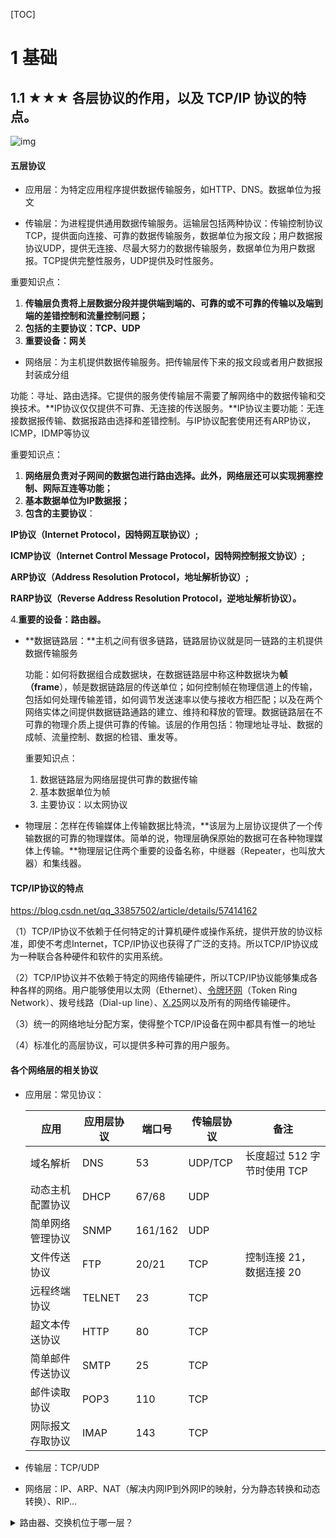 [TOC]



# 1 基础

## 1.1 ★★★ 各层协议的作用，以及 TCP/IP 协议的特点。	

![img](https://cs-notes-1256109796.cos.ap-guangzhou.myqcloud.com/0fa6c237-a909-4e2a-a771-2c5485cd8ce0.png)

####  五层协议

- 应用层：为特定应用程序提供数据传输服务，如HTTP、DNS。数据单位为报文



- 传输层：为进程提供通用数据传输服务。运输层包括两种协议：传输控制协议TCP，提供面向连接、可靠的数据传输服务，数据单位为报文段；用户数据报协议UDP，提供无连接、尽最大努力的数据传输服务，数据单位为用户数据报。TCP提供完整性服务，UDP提供及时性服务。

重要知识点：

1. **传输层负责将上层数据分段并提供端到端的、可靠的或不可靠的传输以及端到端的差错控制和流量控制问题；**
2. **包括的主要协议：TCP、UDP**
3. **重要设备：网关**



- 网络层：为主机提供数据传输服务。把传输层传下来的报文段或者用户数据报封装成分组

功能：寻址、路由选择。它提供的服务使传输层不需要了解网络中的数据传输和交换技术。**IP协议仅仅提供不可靠、无连接的传送服务。**IP协议主要功能：无连接数据报传输、数据报路由选择和差错控制。与IP协议配套使用还有ARP协议，ICMP，IDMP等协议

重要知识点：

1. **网络层负责对子网间的数据包进行路由选择。此外，网络层还可以实现拥塞控制、网际互连等功能；**
2. **基本数据单位为IP数据报；**
3. **包含的主要协议**：

**IP协议（Internet Protocol，因特网互联协议）;**

**ICMP协议（Internet Control Message Protocol，因特网控制报文协议）;**

**ARP协议（Address Resolution Protocol，地址解析协议）;**

**RARP协议（Reverse Address Resolution Protocol，逆地址解析协议）。**

   4.**重要的设备：路由器。**



- **数据链路层：**主机之间有很多链路，链路层协议就是同一链路的主机提供数据传输服务

  功能：如何将数据组合成数据块，在数据链路层中称这种数据块为**帧（frame**），帧是数据链路层的传送单位；如何控制帧在物理信道上的传输，包括如何处理传输差错，如何调节发送速率以使与接收方相匹配；以及在两个网络实体之间提供数据链路通路的建立、维持和释放的管理。数据链路层在不可靠的物理介质上提供可靠的传输。该层的作用包括：物理地址寻址、数据的成帧、流量控制、数据的检错、重发等。

  重要知识点：

  1. 数据链路层为网络层提供可靠的数据传输
  2. 基本数据单位为帧
  3. 主要协议：以太网协议

  

- 物理层：怎样在传输媒体上传输数据比特流，**该层为上层协议提供了一个传输数据的可靠的物理媒体。简单的说，物理层确保原始的数据可在各种物理媒体上传输。**物理层记住两个重要的设备名称，中继器（Repeater，也叫放大器）和集线器。

#### TCP/IP协议的特点

https://blog.csdn.net/qq_33857502/article/details/57414162

（1）TCP/IP协议不依赖于任何特定的计算机硬件或操作系统，提供开放的协议标准，即使不考虑Internet，TCP/IP协议也获得了广泛的支持。所以TCP/IP协议成为一种联合各种硬件和软件的实用系统。

（2）TCP/IP协议并不依赖于特定的网络传输硬件，所以TCP/IP协议能够集成各种各样的网络。用户能够使用以太网（Ethernet）、[令牌环网](http://baike.baidu.com/view/115033.htm)（Token Ring Network）、拨号线路（Dial-up line）、[X.25](http://baike.baidu.com/view/175390.htm)网以及所有的网络传输硬件。

（3）统一的网络地址分配方案，使得整个TCP/IP设备在网中都具有惟一的地址

（4）标准化的高层协议，可以提供多种可靠的用户服务。

#### 各个网络层的相关协议

- 应用层：常见协议：

  | 应用             | 应用层协议 | 端口号  | 传输层协议 | 备注                        |
  | ---------------- | ---------- | ------- | ---------- | --------------------------- |
  | 域名解析         | DNS        | 53      | UDP/TCP    | 长度超过 512 字节时使用 TCP |
  | 动态主机配置协议 | DHCP       | 67/68   | UDP        |                             |
  | 简单网络管理协议 | SNMP       | 161/162 | UDP        |                             |
  | 文件传送协议     | FTP        | 20/21   | TCP        | 控制连接 21，数据连接 20    |
  | 远程终端协议     | TELNET     | 23      | TCP        |                             |
  | 超文本传送协议   | HTTP       | 80      | TCP        |                             |
  | 简单邮件传送协议 | SMTP       | 25      | TCP        |                             |
  | 邮件读取协议     | POP3       | 110     | TCP        |                             |
  | 网际报文存取协议 | IMAP       | 143     | TCP        |                             |

- 传输层：TCP/UDP

- 网络层：IP、ARP、NAT（解决内网IP到外网IP的映射，分为静态转换和动态转换）、RIP...

<details>
<summary>路由器、交换机位于哪一层？</summary>


- 路由器网络层，根据IP地址进行寻址；
- 交换机数据链路层，根据MAC地址进行寻址

## 1.2 ★★☆ 以太网的特点，以及帧结构。	

以太网是一种星型拓扑结构的**局域网**，早期使用集线器进行连接，作用于比特而不是帧，当一个比特到达接口时，集线器生成该比特并将其强度放大，从而扩大网络距离。

 

现在以太网使用交换机替代了集线器，交换机是一种链路层设备，不会发生碰撞，会根据MAC地址进行存储转发

![img](file:////private/var/folders/gw/tm5w3wzx75b28wcz_7klvkxm0000gn/T/com.kingsoft.wpsoffice.mac/wps-zhupeihao/ksohtml/wpsi4HsWs.jpg) 

- 类型：标记上层使用的协议
- 数据：长度在46-1500之间
- FCS：帧检验序列，使用CRC（循环冗余）检验

## 1.3 ★★☆ 集线器、交换机、路由器的作用，以及所属的网络层。	

https://blog.csdn.net/clubsondy/article/details/542615

 

**集线器：**

物理层

没有智能处理能力，数据只是电流而已，当一个端口的电流传到集线器中时，只是简单的将电流传送到其他端口，至于其他端口连接的计算机接不接收就不管了。

共享性模式，就是一个端口在向另一个端口发送数据时，其他端口处于等待状态。

 

**交换器：**

链路层

具有自学习能力，学习得是交换表的内容，交换表中存储着MAC地址到接口的映射。因为是自学习，所以交换机是一种即插即吧设备，不需要管理员手动配置交换表内容。

下图：交换机有4个接口，主机A向主机B发送数据帧时，交换机把主机A的MAC的地址和接口1的映射写入交换表，此时没有主机B的表项，所以主机A发送广播帧，主机C和主机D会丢弃该帧，主机B回应该帧向A发送数据包时，交换机查找交换表得到主机A映射的接口为1，发送数据到接口1，同时在交换表中添加主机B的MAC地址到接口2的映射。

![img](file:////private/var/folders/gw/tm5w3wzx75b28wcz_7klvkxm0000gn/T/com.kingsoft.wpsoffice.mac/wps-zhupeihao/ksohtml/wpsqd1GT5.jpg) 

 

**路由器：**

工作在网络层，能够连接不同类型的网络，能够选择数据传送的路径。能理解数据中的IP地址，如果接收到一个数据包，就检查其中的IP地址，如果目标地址是本地网络，就不理会，如果是其他网络，就会将数据包转发出本地网络。

集线器和交换机一般用于连接以太网，路由器可以连接不同类型的局域网，广域网。不同类型的网络，传送的数据单元-帧的格式大小也不同。

路由器有路径选择能力，从一个节点到另一个节点有不同的路由算法。

## 1.4 ★★☆ IP 数据数据报常见字段的作用。	

![img](https://cs-notes-1256109796.cos.ap-guangzhou.myqcloud.com/85c05fb1-5546-4c50-9221-21f231cdc8c5.jpg)

- 版本：IPv4和IPv6
- 首部长度：占4个位，最大值位15.值为1表示1个32位长度，也就是4字节。因为固定部分长度为20字节，所以该值最小为5
- 区分服务：用来获得更好的服务，一般不用
- 总长度，包括首部长度和数据部分长度
- 生存时间TLL：防止无法交付的数据报在互联网中不断兜圈子。以路由器跳数位单位，当TLL为0就丢弃数据包。
- 协议：携带的数据上交给哪个协议进行处理，如ICMP、TCP、UDP。
- 首部检验和：数据包每经过一个路由器，都要重新计算检验和，检验和不包含数据部分可以减少计算量
- 标识：在数据报过长而发生分片情况下，相同数据报的不同分片具有相同的标识符
- 片偏移：和标识符一起，用于发生分片的情况。单位是8字节。

![img](file:////private/var/folders/gw/tm5w3wzx75b28wcz_7klvkxm0000gn/T/com.kingsoft.wpsoffice.mac/wps-zhupeihao/ksohtml/wpsNcZp1d.jpg) 

## 1.5 ★☆☆ ARP 协议的作用，以及维护 ARP 缓存的过程。

**ARP实现由IP地址得到MAC地址。**

**网络层实现主机间的通信，而链路层实现具体每段链路之间的通信。**在通信过程中，IP数据报的原地址和目的地址不变，而MAC地址会随着链路的改变而改变。

每个主机都有一个ARP高速缓存，里面有局域网上各主机和路由器IP地址到MAC地址的映射表。

如果主机A知道主机B的IP地址，但是ARP高速缓存没有该IP地址到MAC地址的映射，就会通过**广播方式发送ARP请求分组**，这个请求分组中会包括原IP地址到其MAC地址的映射；主机B收到该请求后会首先保存这一对映射，然后发送ARP响应分组给主机A，告知其MAC地址，随后主机A向高速缓存写入主机B的IP地址到MAC地址的映射，要是主机A一直收不到响应，表示ARP查询失败。如果这个主机不再他的局域网内，那么需要通过ARP找到位于本局域网上的某个路由器的硬件地址，然后把分组发送给路由器，让这个路由器分组转发给下一个网络。剩下的工作由下一个网络来做。

ARP缓存是有生存期的，生存期结束后将在重复上面的过程。



**逆地址解析协议，即RARP**

**功能和ARP协议相对，其将局域网中某个主机的物理地址转换为IP地址**，比如局域网中有一台主机只知道物理地址而不知道IP地址，那么可以通过RARP协议发出征求自身IP地址的广播请求，然后由RARP服务器负责回答。

RARP协议工作流程：

（1）给主机发送一个本地的RARP广播，在此广播包中，声明自己的MAC地址并且请求任何收到此请求的RARP服务器分配一个IP地址；

（2）本地网段上的RARP服务器收到此请求后，检查其RARP列表，查找该MAC地址对应的IP地址；

（3）如果存在，RARP服务器就给源主机发送一个响应数据包并将此IP地址提供给对方主机使用；

（4）如果不存在，RARP服务器对此不做任何的响应；

（5）源主机收到从RARP服务器的响应信息，就利用得到的IP地址进行通讯；如果一直没有收到RARP服务器的响应信息，表示初始化失败。

### ARP攻击

https://blog.csdn.net/zhydream77/article/details/85334042

- 诈骗攻击：经过发送伪造的ARP包来诈骗路由和原始主机，让原始主机认为这是一个合法的主机，便完成了诈骗，这种诈骗多发生在同一网段内，因为路由不会把本网段的包向外转发，当然完成不一样网段的攻击也有办法，便要经过ICMP协议来告诉路由器从头挑选路由。
- MAC Flooding：使交换机的ARP表溢出，全网不能正常通讯

## 1.6 ★★☆ ICMP 报文种类以及作用；和 IP 数据报的关系；Ping 和 Traceroute 的具体原理。	

ICMP是为了检测网络通信故障和实现链路追踪，被封装在IP数据报中。最典型的应用是PING和traceroute。

![img](https://cs-notes-1256109796.cos.ap-guangzhou.myqcloud.com/e3124763-f75e-46c3-ba82-341e6c98d862.jpg)

 

ICMP种类：差错报告报文和询问报文

 

![img](https://cs-notes-1256109796.cos.ap-guangzhou.myqcloud.com/aa29cc88-7256-4399-8c7f-3cf4a6489559.png)

 

#### 1.Ping

测试两台主机的联通性，Ping的原理是通过向目的主机发送ICMP echo请求报文，目的主机收到后发送Echo回答报文。Ping会根据时间和成功响应的次数估算出数据报往返时间以及丢包率。

 

#### 2.Traceroute

用来跟踪一个分组从源点到终点的路径。Traceroute发送的IP数据报封装的是无法交付的UDP用户数据报，并由目的主机发送终点不可达差错报告报文。

- 源主机向目的主机发送一连串的IP数据报。第一个数据报P1的生存时间TTL为1，当P1到达路径上第一个路由器R1是，就把他丢弃，并向源主机发送一个ICMP时间超过差错报告报文。
- 源主机接着发送第二个数据报P2，并把TTL设置为2，P2先到达R1，R1收下后把TLL减1在转发给R2，R2收下后TTL为0，把它丢弃，并向源主机发送一个ICMP时间超过差错报文。
- 不断执行这个步骤，直到数据报刚刚到达目的主机（目的主机不会转发数据报，不会吧TTL值减1，但是数据报封装的是无法交付的UDP，所以目的主机向源主机发送ICMP终点不可达差错报告报文），之后源主机就知道了目的主机所经过的路由器IP地址以及到达每个路由器的往返时间

## 1.7 ★★★ UDP 与 TCP 比较，分析上层协议应该使用 UDP 还是 TCP。	

#### TCP的UDP的区别

1. TCP是面向连接的，UDP是无连接的

2. TCP是可靠的，UDP是不可靠的

3. TCP只支持点对点通信，UDP支持一对一、一对多、多对一、多对多；

4. **TCP是面向字节流的，UDP是面向报文的**

（面向字节流指发送数据时以字节为单位，一个数据包可以拆分成若干组进行发送；UDP只能一个报文一次发完）

5. TCP有拥塞控制机制，UDP没有。

6. TCP首部开销（20字节）比UDP（8字节）大

7. UDP的主机不需要维持复杂的连接状态

  

 

**UDP（用户数据报协议）**：无连接的，尽最大可能交付，没有拥塞控制（对实施性应用很重要），面向报文（对应用程序传下来的报文不合并也不拆分，只是添加UDP首部），支持一对一、一对多、多对一和多对多通信。首部8个字节

![img](https://cs-notes-1256109796.cos.ap-guangzhou.myqcloud.com/d4c3a4a1-0846-46ec-9cc3-eaddfca71254.jpg)

 

 

**TCP（传输控制协议）**：面向连接，提供可靠交付，有流量控制，拥塞控制，提供全双工通信，面向字节流（把应用层传下来的报文看出字节流），TCP只能是点对点的通信。首部20个字节

![img](https://cs-notes-1256109796.cos.ap-guangzhou.myqcloud.com/55dc4e84-573d-4c13-a765-52ed1dd251f9.png)

 

- **序号** ：用于对字节流进行编号，例如序号为 301，表示第一个字节的编号为 301，如果携带的数据长度为 100 字节，那么下一个报文段的序号应为 401。

- **确认号** ：期望收到的下一个报文段的序号。例如 B 正确收到 A 发送来的一个报文段，序号为 501，携带的数据长度为 200 字节，因此 B 期望下一个报文段的序号为 701，B 发送给 A 的确认报文段中确认号就为 701。

- **数据偏移** ：指的是数据部分距离报文段起始处的偏移量，实际上指的是首部的长度。

- **确认 ACK** ：当 ACK=1 时确认号字段有效，否则无效。TCP 规定，在连接建立后所有传送的报文段都必须把 ACK 置 1。

- **同步 SYN** ：在连接建立时用来同步序号。当 SYN=1，ACK=0 时表示这是一个连接请求报文段。若对方同意建立连接，则响应报文中 SYN=1，ACK=1。

- **终止 FIN** ：用来释放一个连接，当 FIN=1 时，表示此报文段的发送方的数据已发送完毕，并要求释放连接。

- **窗口** ：窗口值作为接收方让发送方设置其发送窗口的依据。之所以要有这个限制，是因为接收方的数据缓存空间是有限的。

  

#### TCP和UDP应用场景：

对实时性要求比较高的情况，选择UDP，如游戏，通信，实时视频流，即使出现传输错误也是可以容忍的；其他大部分情况，HTTP都是使用TCP

 

HTTP不能使用UDP，因为UDP是不可靠的，而HTTP是基于可靠的传输协议

 

使用UDP的应用层协议有：DNS（域名系统）、TFTP（简单文件传送协议）、RIP（路由信息协议）、DHCP（动态主机配置协议）、SNMP（简单网络管理协议）、NFS(网络文件系统)、IGMP（忘记组管理协议），此外在网络语音或视频通信中也使用UDP通信.

 

使用TCP的应用层协议有：HTTP（超文本传输协议）、FTP（文件传输协议）、SMTP（简单邮件传输协议）、TELNET（远程终端协议）.

 

**面向连接和无连接的区别。**

- 无连接的网络服务（数据报服务）：

每个数据包含目的地址，数据路由相互独立；网络经最大努力交付数据，但不保证送达、不保证先后顺序、不保证在时限内交付；网络发生拥塞时，可能将一些分组丢弃。

- 面向连接的网络服务（虚电路服务）

首先建立连接，所有的数据包经过相同的路径服务质量有较好的保证

## 1.8 ★★★ 理解三次握手以及四次挥手具体过程，三次握手的原因、四次挥手原因、TIME_WAIT 的作用。

### 三次握手

![img](https://cs-notes-1256109796.cos.ap-guangzhou.myqcloud.com/e92d0ebc-7d46-413b-aec1-34a39602f787.png)

1. 第一次握手：Client将SYN=1 ACK=0，随机产生一个初始序列号x发送给Server，进入SYN_SENT
2. 第二次握手：Server收到Client的SYN=1以后，知道客户端请求建立连接，将自己的SYN置1，ACK置1，产生一个acknowledge number=x+1，并随机产生一个初始序列号y，发送给客户端，进入SYN_RCVD状态
3. 第三次握手：Client检查acknowledge number是否为序列号+1，ACK是否为1，检查正确后将ACK置1，产生一个acknowledge number=y+1,序列号为x+1，发送给服务器；进入Established状态；服务器检查ACK为1和acknowledge number=y+1，也进入Established状态,连接建立

 

#### 问TCP建立连接可以两次握手吗

 

不可以 有两个原因：

1.可能出现已失效的连接请求又传到了服务器端

client发出的第一个连接请求报文段并没有丢失，而是在某个网络节点长时间滞留了，以至到连接释放以后的某个时间才到达server。本身这已经是一个失效的报文段。但是server接受到此请求以后还以为是新的连接请求，于是向client发出确认报文，同意建立连接。如果采用两次握手，那么只要server确认，新的连接就建立了。由于client并没有发出建立连接的请求，所以不会理睬server，也不会向server发送数据，但是server却发出了建立连接的请求，并一直等待client的回复。这样server的很多资源就浪费了。

2.两次握手无法保证client正确收到第二次握手的报文（server端不知道），也无法保证client和server之间成功互换初始序列号

 

#### 可以采用四次握手吗

 

可以。但是会降低传输效率

四次握手是指在第二次握手时server只发送ACK和acknowledge number；而Server的SYN和初始序列好在第三次握手中发送。处于优化的目的，四次握手的二、三可以合并。

 

#### 第三次握手中，如果客户端的ACK未送达服务器，会怎样？

Server端；

由于Server没有收到ACK确认，因此会重发之前的SYN+ACK（默认重发五次，之后自动关闭连接进入CLOSED状态），client收到后会重新传ACK给server。

Client端，有两种情况：

1.在Server超时重发的过程中，如果CLient发送的数据，ACK为1，所以服务器收到数据后就进入extablished状态

2.在Server已经进入closed状态后，Client在向服务器发送数据，服务器会以RST包应答。

 

#### 如果已经建立了连接，但客户端出现了故障怎么办？

服务器每收到一次客户端的请求后都会复位一个计数器，时间通常设置2小时，若2小时还没有收到客户端数据，服务器会发送一个探测报文段，以后每隔75s发送一次。若一连发送10个探测报文段都没有反应，服务器就会关闭连接。

 

#### 初始序列号是什么？

TCP的连接一方A，随机选择一个32位序列号作为发送数据的初始序列号（Initial Sequence Number，ISN），比如100，以该序列号为原点，对要传送的数据进行编号：1001、1002...三次握手时，把这个初始序列号传送给另一方B，以便在传输数据时，B可以确认什么样的数据编号是合法的；同时在进行数据传输时，A还可以确认B收到的每一个字节，如果A收到了B的确认编号（acknowledge number）是2001，就说明编号为1001-2000的数据已经被B成功接受。

 

### 四次挥手

![img](https://cs-notes-1256109796.cos.ap-guangzhou.myqcloud.com/f87afe72-c2df-4c12-ac03-9b8d581a8af8.jpg) 

1. 第一次挥手：Client将FIN置1，发送一个seq给Server；进入FIN——WAIT——1状态
2. 第二次挥手：Server收到FIN，发送一个ACK；进入CLOSE_WAIT状态。此时客户端没有要发送的数据，但仍可以接受服务器发送的数据
3. 第三次挥手：Server将FIN置1，发送一个seq给Client；进入LAST_ACK状态
4. 第四次挥手：Client收到FIN后，进入TIME_WAIT状态；接着将ACK置1，发送一个acknowledge number=序列号+1；服务器收到后确认acknowledge number，变为CLOSED状态，不再向客户端发送数据。客户端等待2*MSL(报文段最长寿命)，也进入CLOSED状态，完成四次挥手。

 

#### 为什么不能把服务器发送的ACK和FIN合并起来，变成三次挥手（CLOSED_WAIT状态的意义）

当服务器收到客户端断开连接的请求时，可能数据还没发送完，所以回复ACK，表示接收到断开连接的请求。等到数据发完后在发FIN，断开和服务器的数据传输。

 

#### 如果第二次挥手时服务器的ACK没有送达客户端会怎样

客户端没有收到ACK，会重新发送FIN请求

 

#### 客户端的TIME_WAIT状态意义是什么

客户端接收到服务器端的 FIN 报文后进入此状态，此时并不是直接进入 CLOSED 状态，还需要等待一个时间计时器设置的时间 2MSL。这么做有两个理由.

1.确保最后一个确认报文能够到达。如果 B 没收到 A 发送来的确认报文，那么就会重新发送连接释放请求报文，A 等待一段时间就是为了处理这种情况的发生.

2.等待一段时间是为了让本连接持续时间内所产生的所有报文都从网络中消失，使得下一个新的连接不会出现旧的连接请求报文(防止客户端提前结束的话，服务器端会重复发送FIN报文)。

**MSL(Maximum Segment Lifetime)**，指一个片段在网络中最大的存活时间，2MSL就是一个发送和一个回复所需的最大时间。如果直到2MSL，Client都没有再次收到FIN，那么Client推断ACK已经被成功接收，则结束TCP连接。

## 1.9 ★★★ 可靠传输原理，并设计可靠 UDP 协议	

https://blog.csdn.net/pangyemeng/article/details/50387078

 

### TCP实现可靠传输的原理

数据包检验、确认机制（对失序数据包重排序，接收到数据后，会发送一个确认）、超时重传机制、滑动窗口，流量控制

**1.数据包校验**

发送方将伪首部、TCP首部、TCP数据 使用累加和检验的方式计算出一个数字，存放在TCP首部的校验和字段中。接受方使用经过同样的过程计算校验和与首部该字段的值进行比较，如果不一致就说明数据传输错误。

但是即使校验和相同，也不能保证数据是准确的，因为累加和校验本身就存在缺陷，很可能两个位置的数据交换以下，校验结果还是正确的。所以为了安全可以在应用层增加额外的数据校验方式（使用MD5摘要）。

**2.超时重传**

如果一个已经发送报文段在一段时间内没有收到确认，就会重传这个报文段。

详细机制：

TCP协议会设立重传定时器，在发送一个报文段的同时启动重传定时器，如果在重传定时器超时前收到了确认报文就关闭该定时器；反之就会重传该报文段。在重传时间的设定上，TCP具有自适应性，会根据当前互联网的通信情况，给出合适的重发时间。对于重传定时器的初值设定较多采用Jacobson的算法。。。。

 

**3.确认机制**

TCP能确保每个数据段都到达目的地，实现方式是目的主机在接收到数据后会发送确认消息。

举例：

如果发送报文段时序列号是1000，传输的连续数据段有100个，当目的主机接受了这100个数据以后会发送确认消息，此时的acknoeledge number=1000+100+1=1101，表示期待接受的下一个字节（期待确认）

**4.滑动窗口**

窗口是缓存的一部分，发送方和接收方都有，用来暂时存放字节流。接收方会通过TCP报文段中的窗口字段告诉发送方自己的窗口大小。

 

**发送窗口**包括已发送但尚未收到确认的数据和允许发送但尚未发送的数据，如果有数据收到了确认，窗口就会右移。

**接受窗口**只会对<u>最后一个按序到达的字节进行确认</u>，例如接受窗口收到字节{31,34,35},只会接受{31},只对31进行确认。

![img](https://cs-notes-1256109796.cos.ap-guangzhou.myqcloud.com/a3253deb-8d21-40a1-aae4-7d178e4aa319.jpg)

 

 

### 设计可靠的UDP协议

传输层无法保证数据的可靠传输，通过应用层来实现，实现的方式就按照上面讲的三个实现可靠传输的机制：确认机制、超时重传机制、滑动窗口；

1.添加seq/ack机制，确保数据发送到目的端

2.添加发送和接受缓冲区，

3.添加超时重传机制

## 1.10 ★★☆ TCP 拥塞控制的作用，理解具体原理。

https://blog.csdn.net/m0_37962600/article/details/79993310?utm_medium=distribute.pc_relevant_t0.none-task-blog-BlogCommendFromMachineLearnPai2-1.nonecase&depth_1-utm_source=distribute.pc_relevant_t0.none-task-blog-BlogCommendFromMachineLearnPai2-1.nonecase

#### 作用： 

防止过多的数据注入到网络中，使路由器或链路过载。

 

#### 拥塞控制原理：

通过四个算法来实现TCP拥塞控制：慢开始、拥塞避免、快重传、快恢复。

发送方维护一个拥塞窗口(cwnd)状态变量，发送方窗口决定了实际发送方能发送多少数据。

![img](https://cs-notes-1256109796.cos.ap-guangzhou.myqcloud.com/910f613f-514f-4534-87dd-9b4699d59d31.png)

**1.慢开始**

最初令cwnd=1，发送方开始只能发送一个报文段；当收到确认后，将cwnd加倍。因此之后发送方能发送的报文使2、4、8...

 

当rwnd足够大的时,即接收方有足够大的接受缓存，不会发生流量控制，为了防止cwnd的增长引起网络阻塞，需要设置一个慢开始阈值(ssthresh)

- 当cwnd<ssthresh 使用慢开始算法
- 当cwnd>ssthresh 停止使用慢开始，使用拥塞避免算法

 

**局限性：**

需要获得网络内部流量分布信息，浪费可用的网络容量，额外开销；估算合理的ssthresh不容易

注意：

1）接收端窗口rwnd，又称通知窗口awnd，使接收端根据目前的接受缓存大小允许的最新窗口值，是来自接收端的流量控制

2）拥塞窗口cwnd使发送端根据其估计的网络阻塞程度而设置的窗口值，来自发送端的流量控制

3）cwnd初始可以设置为一个报文段(实质是TCP数据包每次能够传输的最大数据分段，不包括TCP首部，只出现在SYN报文段中)

 

**2.拥塞避免**

每经过一个往返时间RTT，让cwnd+1

无论是慢启动还是拥塞避免，一旦出现拥塞(发送超时),就把ssthresh设置为cwnd的一半，然后cwnd重新设为1，进行慢开始，这样能迅速减少网络中的数据传输。拥塞窗口是按照线性规律增长。

 

AIMD（加法增大乘法减小）：乘法减小：网络发现超时，就将ssthresh减少一半，cwnd为1；加法增大：cwnd缓慢增大，以防网络过早拥塞

 

拥塞避免算法不能完全避免拥塞，只能使网络不容易产生拥塞。

 

**3.快重传（重传失序报文）**

在接收方，要求每次接收到的报文段都对最后一个已收到的有序报文段进行确认。

在发送方如果收到三个重复确认（不用等到重传计时器到期），就知道下一个报文段丢失，此时执行快重传。

如下图M3发生丢失，所以连续收到3个M2，立即重传M3

![img](https://cs-notes-1256109796.cos.ap-guangzhou.myqcloud.com/f61b5419-c94a-4df1-8d4d-aed9ae8cc6d5.png)

 

**4.快恢复**

当收到三个重复确认后，ssthresh=cwnd/2，cwnd=ssthresh,直接进入拥塞避免。

#### 为什么收到三个重复确认后，是直接进入拥塞避免而不是慢开始？

因为这种情况下有三个重复确认，表示当前网络环境是好的，不断有数据报送达，所以网络没有拥塞，没必要慢开始，可以直接执行拥塞避免。也有些把cwnd设置为ssthresh+3*MSS,因为既然已经收到了3个重复确认，表示这三个分组不再消耗网络资源，而是停留在接收方的缓存中，可以把拥塞窗口扩大些。

 

**注意：**

慢开始和快恢复指的是cwnd的值，并不是cwnd的增长率，慢开始设为1，而快恢复设为ssthresh

## 1.11 ★★☆ DNS 的端口号；TCP 还是 UDP；作为缓存、负载均衡。	

DNS端口号53 当长度超过512字节使用TCP。

- DNS区域传输使用TCP协议：

次域名服务器会定时向主域名服务器进行查询以了解数据是否变动。如有变动，会执行一次区域传送，进行数据同步，使用TCP，因为数据同步传送的数据量比一个请求应答的数据量要多的多。并且TCP是可靠传输，保证数据的准确性。

- 域名解析使用UDP协议：

客户端向DNS服务器查询域名，一般返回的内容不超过512字节（如果超过了，会截断，那么用户得到的DNS应答是不完整的），用UDP传输，不用三次握手，这样DNS服务器负载更低，响应更快。理论上说客户端也可以指定向DNS服务器查询时用TCP，但事实上很多DNS服务器配置时，仅可以UDP查询。

 

**如果想要UDP传送超过512字节的数据，可以在DNS字段中增加报文ID，用于分片**

 

## 1.12 ★★☆ TCP如何实现流量控制	

![img](file:////private/var/folders/gw/tm5w3wzx75b28wcz_7klvkxm0000gn/T/com.kingsoft.wpsoffice.mac/wps-zhupeihao/ksohtml/wpsl1XCDr.jpg) 

TCP首部中有一个窗口字段--占2个字节。用来控制发送方发送的数据量。接受方根据自己的缓存空间大小确定接受窗口的大小。

使用**滑动窗口协议**实现流量控制。防止发送方发送速率太快，接收方缓存区不够导致溢出。接收方会维护一个接受窗口，在返回ACK时，会将接受窗口的大小放在TCP报文的窗口字段中。

发送窗口的上限为接收窗口和拥塞窗口中的较小值。

 

#### 什么是零窗口（接收窗口为0会怎么样）？

如果接受方没有能力接受数据，就会将接收窗口设置为0，这时发送方必须暂停发送数据，但是会启动一个持续计数器，到期后发送一个大小为1字节的探测数据报，以查看接受窗口的状态。如果接收方能接受数据买就会在返回报文中更新接受窗口大小，恢复数据传送。

## 1.13 ★★★ IP地址、子网掩码以及子网划分

#### IP地址

首先了解一下IP地址的分类：A,B,C,D类地址

A类地址以0开头，第一个字节作为网络号，地址范围为：0.0.0.0~127.255.255.255；

B类地址以10开头，前两个字节作为网络号，地址范围是：128.0.0.0~191.255.255.255;

C类地址以110开头，前三个字节作为网络号，地址范围是：192.0.0.0~223.255.255.255。

D类地址以1110开头，地址范围是224.0.0.0~239.255.255.255，D类地址作为组播地址（一对多的通信）；

E类地址以11110开头，地址范围是240.0.0.0~255.255.255.255，E类地址为保留地址，供以后使用。

**注意：只有A、B、C有网络号和主机号之分，D和E类地址没有划分网络号和主机号。**



**1）广播地址**

广播地址通常成为直接广播地址，是为了区分受限广播地址。

广播地址的主机号全为1，当向某个网络的广播地址发送消息时，该网络内的所有主机都能收到该广播信息

**2）255.255.255.255**

这是受限广播地址。与一般广播地址的区别在于，受限广播地址只能用于本地网络，路由器不会转发以受限广播地址为目的地址的分组；一般广播地址既可在本地广播，也可跨网段广播。例如：主机192.168.1.1/30上直接广播数据包后，另外一个网段192.168.1.5/30也能收到该数据报；若发送受限广播数据报，则不能收到。

注：一般的广播地址（直接广播地址）能够通过某些路由器（当然不是所有的路由器），而受限的广播地址不能通过路由器。

**3）0.0.0.0**

常用于表示 **无效的，未知的或是没有指定目标IP地址**。用处主要有：

- 本机所有IP

  0.0.0.0在一台服务器中的左右，就是指代这台服务器所有的IP。

- 默认路由

  路由表记录了数据报下一跳应该去哪，包含目标地址的网络ID，子网掩码和下一跳地址的接口。

  假设一个IP匹配了多条路由规则，那么子网越小的越优先。而如果配置了0.0.0.0->111.222.1.254这样的路由规则，表示当解析不到任何精确路由规则时，下一跳都到111.222.1.254

- DHCP

  https://www.cnblogs.com/wajika/p/6537085.html

  当一个网络设备第一次启动的时候，没有配置IP，需要通过DHCP协议向同一局域网内的DHCP服务器索要IP地址。但DHCP是建立在UDP上的，需要有IP才能发送这个包，这时这个网络设备和DHCP会按照下图的顺序进行包的发送。

![DD451E5B385F93C34901CE1425D6E0C1](/Users/zhupeihao/Library/Containers/com.tencent.qq/Data/Library/Caches/Images/DD451E5B385F93C34901CE1425D6E0C1.jpg)

**4）回环地址**

127.0.0.0/8被用作回环地址，回环地址表示本机的地址，常用于对本机的测试，用的最多的是127.0.0.1（localhost）。

什么意思呢？形象地说就是发送数据包是从应用层->数据链路层自上而下一层层按照程序封装的,当到了网络层，发现目标IP地址是127.0.0.1,就不再继续向下封装了，而是把包丢给需要像上层解析的队列中。

**5）A、B、C类私有地址**

私有地址(private address)也叫专用地址，它们不会在全球使用，只具有本地意义。

A类私有地址：10.0.0.0/8，范围是：10.0.0.0~10.255.255.255

B类私有地址：172.16.0.0/12，范围是：172.16.0.0~172.31.255.255

C类私有地址：192.168.0.0/16，范围是：192.168.0.0~192.168.255.255

### 子网掩码及网络划分

**什么是子网掩码？**

子网掩码是标志两个IP地址是否同属于一个子网的，也是32位二进制地址，其每一个为1代表该位是网络位，为0代表主机位。它和IP地址一样也是使用点式十进制来表示的。如果两个IP地址在子网掩码的按位与的计算下所得结果相同，即表明它们共属于同一子网中。

**子网掩码的计算：**

对于无须再划分成子网的IP地址来说，其子网掩码非常简单，即按照其定义即可写出：如某B类IP地址为 10.12.3.0，无须再分割子网，则该IP地址的子网掩码255.255.0.0。如果它是一个C类地址，则其子网掩码为 255.255.255.0。其它类推，不再详述。下面我们关键要介绍的是一个IP地址，还需要将其高位主机位再作为划分出的子网网络号，剩下的是每个子网的主机号，这时该如何进行每个子网的掩码计算。

下面总结一下有关子网掩码和网络划分常见的面试考题：

**1）利用子网数来计算**

在求子网掩码之前必须先搞清楚要划分的子网数目，以及每个子网内的所需主机数目。

(1) 将子网数目转化为二进制来表示;

如欲将B类IP地址168.195.0.0划分成27个子网：27=11011；

(2) 取得该二进制的位数，为N；

该二进制为五位数，N = 5

(3) 取得该IP地址的类子网掩码，将其主机地址部分的的前N位置1即得出该IP地址划分子网的子网掩码。

将B类地址的子网掩码255.255.0.0的主机地址前5位置 1，得到 255.255.248.0

**2）利用主机数来计算**

如欲将B类IP地址168.195.0.0划分成若干子网，每个子网内有主机700台：

(1) 将主机数目转化为二进制来表示；

700=1010111100；

(2) 如果主机数小于或等于254（注意去掉保留的两个IP地址），则取得该主机的二进制位数，为N，这里肯定 N<8。如果大于254，则 N>8，这就是说主机地址将占据不止8位；

该二进制为十位数，N=10；

(3) 使用255.255.255.255来将该类IP地址的主机地址位数全部置1，然后从后向前的将N位全部置为 0，即为子网掩码值。

将该B类地址的子网掩码255.255.0.0的主机地址全部置1，得到255.255.255.255，然后再从后向前将后 10位置0,即为：11111111.11111111.11111100.00000000，即255.255.252.0。这就是该欲划分成主机为700台的B类IP地址 168.195.0.0的子网掩码。

**3）还有一种题型，要你根据每个网络的主机数量进行子网地址的规划和计算子网掩码。这也可按上述原则进行计算。**

比如一个子网有10台主机，那么对于这个子网需要的IP地址是：

10＋1＋1＋1＝13

**注意：加的第一个1是指这个网络连接时所需的网关地址，接着的两个1分别是指网络地址和广播地址。**

因为13小于16（16等于2的4次方），所以主机位为4位。而256－16＝240，所以该子网掩码为255.255.255.240。

如果一个子网有14台主机，不少人常犯的错误是：依然分配具有16个地址空间的子网，而忘记了给网关分配地址。这样就错误了，因为14＋1＋1＋1＝17，17大于16，所以我们只能分配具有32个地址（32等于2的5次方）空间的子网。这时子网掩码为：255.255.255.224。

## 1.14 ★★☆  DHCP/远程登录协议/电子邮件协议

#### DHCP

DHCP 配置的内容不仅是 IP 地址，还包括子网掩码、网关 IP 地址。

DHCP 工作过程如下：

1. 客户端发送 Discover 报文，该报文的目的地址为 255.255.255.255:67，源地址为 0.0.0.0:68，被放入 UDP 中，该报文被广播到同一个子网的所有主机上。如果客户端和 DHCP 服务器不在同一个子网，就需要使用中继代理。
2. DHCP 服务器收到 Discover 报文之后，发送 Offer 报文给客户端，该报文包含了客户端所需要的信息。因为客户端可能收到多个 DHCP 服务器提供的信息，因此客户端需要进行选择。
3. 如果客户端选择了某个 DHCP 服务器提供的信息，那么就发送 Request 报文给该 DHCP 服务器。
4. DHCP 服务器发送 Ack 报文，表示客户端此时可以使用提供给它的信息。

![img](https://cs-notes-1256109796.cos.ap-guangzhou.myqcloud.com/23219e4c-9fc0-4051-b33a-2bd95bf054ab.jpg)

![DD451E5B385F93C34901CE1425D6E0C1](/Users/zhupeihao/Library/Containers/com.tencent.qq/Data/Library/Caches/Images/DD451E5B385F93C34901CE1425D6E0C1.jpg)

#### 远程登录协议

TELNET 用于登录到远程主机上，并且远程主机上的输出也会返回。

TELNET 可以适应许多计算机和操作系统的差异，例如不同操作系统系统的换行符定义。

#### 电子邮件协议

一个电子邮件系统由三部分组成：用户代理、邮件服务器以及邮件协议。

邮件协议包含发送协议和读取协议，发送协议常用 SMTP，读取协议常用 POP3 和 IMAP。

![img](https://cs-notes-1256109796.cos.ap-guangzhou.myqcloud.com/7b3efa99-d306-4982-8cfb-e7153c33aab4.png)

##### 1)SMTP

SMTP 只能发送 ASCII 码，而互联网邮件扩充 MIME 可以发送二进制文件。MIME 并没有改动或者取代 SMTP，而是增加邮件主体的结构，定义了非 ASCII 码的编码规则。

![img](https://cs-notes-1256109796.cos.ap-guangzhou.myqcloud.com/ed5522bb-3a60-481c-8654-43e7195a48fe.png)

##### 2)POP3

POP3 的特点是只要用户从服务器上读取了邮件，就把该邮件删除。但最新版本的 POP3 可以不删除邮件。

##### 3)IMAP

IMAP 协议中客户端和服务器上的邮件保持同步，如果不手动删除邮件，那么服务器上的邮件也不会被删除。IMAP 这种做法可以让用户随时随地去访问服务器上的邮件。

## 1.15 ★★☆ CRC计算

**CRC校验原理**

先在要发送的帧后面附加一个数，生成一个新帧发送给接收端。当然，这个附加的数不是随意的，它要使所生成的新帧能与发送端和接收端共同选定的某个特定数相除（模2除法）得到的余数。到达接收端后，再把接收到的新帧除以（同样采用“**模2除法**”）这个选定的除数。此时如果没有余数，表示数据传输正确；反之表示数据传输失败。

**模2除法**

https://blog.csdn.net/qq_33411687/article/details/82593466

其实简单的说就是被除数如果第一位是1，则商为1；反之商为0. 中间进行的运算时模2加减运算（其实就是异或匀速哪），每次被除数都要右移一位，最后如果位数小于除数了，就停止运算，结果就是余数。举例：111位余数，1011位商。

![img](https://img-blog.csdn.net/20170622115733149?watermark/2/text/aHR0cDovL2Jsb2cuY3Nkbi5uZXQvRF9sZW8=/font/5a6L5L2T/fontsize/400/fill/I0JBQkFCMA==/dissolve/70/gravity/SouthEast)

**注意：除数如果是4位，那么余数要凑够3位**

### CRC8计算

1. 先生成一个除数（多项式），最高位和最低位必须是1。假设11001
2. 要传送的数据后面加上多项式的位数-1，即加4位0得到新生成的帧
3. 新生成的帧对除数进行模2除法，得到最后的余数（作为校验码），填补在最后4位。发送到接收端
4. 接收端将这个帧与除数进行模2除法，得到的余数为0表示传输正确，否则表示数据在传输过程中出错

### CRC16计算

（1）预置1个16位的寄存器为十六进制FFFF（即全为1），称此寄存器为CRC寄存器；
（2）把第一个8位二进制数据（既通讯信息帧的第一个字节）与16位的CRC寄存器的低
       8位相异或，把结果放于CRC寄存器，高八位数据不变；
（3）把CRC寄存器的内容右移一位（朝低位）用0填补最高位，并检查右移后的移出位；
（4）如果移出位为0：重复第3步（再次右移一位）；如果移出位为1，CRC寄存器与多

    项式（例如：1010 0000 0000 0001）进行异或；
（5）重复步骤3和4，直到右移8次，这样整个8位数据全部进行了处理；
（6）重复步骤2到步骤5，进行通讯信息帧下一个字节的处理；
（7）将该通讯信息帧所有字节按上述步骤计算完成后，得到的16位CRC寄存器的高、低
       字节进行交换；
（8）最后得到的CRC寄存器内容即为：CRC码。

```
如果发送的数据为7E 00 05 60 31 32 33 计算CRC16结果应该是：5B3E
```

# 2 HTTP

## 2.1 ★★★ GET 与 POST 比较：作用、参数、安全性、幂等性、可缓存。

1. 幂等性：GET是 幂等的，即读取同一个资源，总是得到相同的数据，POST不是幂等的

2. 作用：GET一般从服务器获取资源，而POST有可能改变服务器上的资源

3. 参数：GET请求的数据附在URL之后，HTTP请求头中；POST请求的数据在请求体中

4. 安全性：GET请求可被缓存、收藏、保留到历史记录，且其请求数据明文出现在URL中。POST的参数不会保存，安全性相对较高

5. GET只允许ASCII字符，而POST对数据类型没有要求，也允许二进制数据

6. GET的长度有限制（操作系统或浏览器），POST没有限制

 

注意：幂等意味着对同一URL的多个请求应该返回同样的结果。

## 2.2 ★★☆ HTTP 状态码。

- 2xx状态码：操作成功。

200 OK ；

204 No Content 请求处理成功，但返回的响应报文不包含实体的主题内容。一般只需要从客户端往服务器发送消息，不需要服务器返回信息。

- 3xx状态码：重定向。

301 永久重定向；

302暂时重定向

- 4xx状态码：客户端错误。

400 Bad Request（请求报文中存在语法错误）；

401 Unauthorized（发送的请求需要有认证信息）；

403 Forbidden；

404 Not Found；

- 5xx状态码：服务端错误。

500服务器内部错误；

503服务不可用（服务器暂时处于超负荷正在停机维护）

 

## 2.3 ★★★ Cookie 作用、安全性问题、和 Session 的比较。

https://blog.csdn.net/resilient/article/details/85249842

 **什么是无状态协议**？

**无状态协议是指协议对事务处理没有记忆能力**。缺少状态意味着如果后续处理需要前面的信息，则它必须重传，这样可能导致每次连接传送的数据量增大。另一方面，在服务器不需要先前信息时它的应答就较快。 Http协议不像建立了socket连接的两个终端，双方是可以互相通信的，http的客户端只能通过请求服务器来获取相关内容或文件信息。

http协议这种特性有优点也有缺点，优点在于**解放了服务器，每一次请求“点到为止”不会造成不必要连接占用**，缺点在于**每次请求会传输大量重复的内容信息**。



**正文**

HTTP协议是无状态的，HTTP/1.1引入Cookie保存状态信息。Cookie是服务器发送到用户浏览器并保存到本地的一小块数据，他会在浏览器向同一服务器再次发送请求时被携带上。由于每次请求都会携带Cookie数据，因此会带来额外的开销。

**作用：**

- 会话状态管理（用户登陆状态、购物车、游戏分数或其他需要记录的信息）
- 个性化设置
- 浏览器行为跟踪

**安全性问题：**

cookie存储在浏览器端，可以通过脚本或者工具抓去获取该值。

可以通过javascript的 document.cookie来获取Cookie。可以将Cookie标记为HttpOnly，就不能被JavaScript脚本调用。一定程度上避免跨站脚本攻击XSS。标记Secure的Cookie只能通过被HTTPS协议加密过的请求发送给服务端。但即便设置了Secure标记，敏感信息也不应该通过Cookie传输，因为有其固有的不安全性

1.Cookie欺骗：获取cookie以后虽然不知道其含义，但是可以将这个cookie向服务器提交，冒充用户来访问进而获取隐私信息。

2.Cookie截获：cookie以纯文本的形式在浏览器和服务器之间传递，在web通信时很容易被非法用户截获。

3.Flash的内部代码隐患：在观看Flash动画是，其内部可能悄无声息的打开了极小的不易发现的页面，可以向远程服务器输入当前cookie用户信息。

**解决办法：**

1.cookie有效期不要设置过长

2.设置HttpOnly属性为true

3.设置复杂的cookie，加密cookie（key用uuid随机生成，value使用复杂组合如用户名+当前时间+cookie有效时间+随机数）

4.用户第一次登录时，保存ip+cookie加密后的token

5.seesion和cookie同时使用

6.如果网站支持https，尽可能使用https（设置cookie的Secure属性为true）

 

**Session**

存储在服务器，存储在服务器端更安全。可以存放在数据库或内存或者Redis中。

使用session维护用户登陆状态的过程如下

1. 用户进行登陆时，用户提交包含用户名和密码的表单，放入HTTP请求报文中
2. 服务器验证该用户名和密码，如果正确就把用户信息存储到Redis中，Key就是SessionID；
3. 服务器返回的响应报文的Set-Cookie首部字段包含了这个Session ID，客户端收到响应报文后将该Cookie值放入浏览器
4. 客户端之后对同一个服务器进行请求时都包含该cookie值，服务器收到后提取SessionID，从Redis中提取用户信息，继续之前的业务操作。

 

**Cookie和Session比较**

Session是服务器端保持状态的方案，Cookie是客户端保持状态的方案

Cookie保存在客户端本地，客户端请求服务器时会将Cookie一起提交；Session保存在服务端，通过检索Sessionid查看状态。保存Sessionid的方式可以采用Cookie，如果禁用了Cookie，可以使用URL重写机制（把会话ID保存在URL中）。

Cookie只能存储ASCII，Session可以存储任何类型数据

Cookie不要存储隐私数据

大型网站，用户所有的信息都存储在Session中，开销是非常大的，不建议将所有用户信息存储到Session中。

## 2.4 ★★☆ 缓存 的 Cache-Control 字段，特别是 Expires 和 max-age 的区别。ETag 验证原理。

**优点：**

- 缓解服务器的压力
- 降低客户端获取资源的延迟：缓存通常位于内存中，读取缓存的速度更快；并且缓存服务器的位置通常比源服务器更新，比如浏览器缓存。

### Cache-Control 

HTTP/1.1 通过Cache-Control首部字段控制缓存。

1. 禁止进行缓存 no-store 规定不能对请求或响应的任何一部分进行缓存

2. 强制确认缓存 no-cache 缓存服务器需要先向源服务器验证缓存资源的有效性，只有当缓存资源有效是才能使用该缓存对客户端的请求进行响应

3. 私有缓存和公共缓存  

   private：将缓存作为私有缓存，只能被单独用户使用，一般存储在用户浏览器中 ；

   public ：规定资源作为公共缓存，可被多个用户使用，一般存储在代理服务器中

4. 缓存过期机制 

   max-age（相对日期，多少秒后过期）

- 指令出现在请求报文中，并且缓存资源的缓存时间小于该指令指定的时间，那么就接受该缓存
- 出现在响应报文中，表示缓存在服务器中保存的时间 

​		Expires（绝对日期，年月日小时...）

- Expires首部字段可用于告知缓存服务器该资源过期时间



HTTP/1.0，max-age会被忽略掉

HTTP/1.1，max-age会优先处理

如果服务器和客户端不同时间，还是采用max-age相对日期更好，因为两个采用的时间不一样

 

### ETag---缓存验证

ETag是资源的唯一标识符，URL不能唯一表示资源，例如 http://www.google.com/ 有中文和英文两个资源。

可以将缓存资源的ETag放入If-None-Mathch首部，服务器收到该请求后，判断缓存资源的ETag值和资源的最新ETag值是否一致，如果一致则表示缓存资源有效，返回304 Not Modified

Last-Modified首部字段也可以用于缓存验证，他包含在源服务器发送的响应报文中，表示源服务器对资源的最后修改时间。但是它是一种弱校验，只能精确到1秒，所以经常作为ETag的备用方案。如果响应首部字段里含有这个信息，客户端在后续的请求中会带上If-Modified-Since来验证缓存。服务器只在自己的Last-Modified 比 客户端请求的If-Modified-Since 晚才会返回最新的资源（**换句话说就是客户端发送请求的时候，服务器的缓存已经修改过了**），状态吗是200OK。如果请求的资源从那时起没有修改，就返回一个304Not Modified响应报文。

```html
Last-Modified: Wed, 21 Oct 2015 07:28:00 GMT

If-Modified-Since: Wed, 21 Oct 2015 07:28:00 GMT
```

 

## 2.5 ★★★ 长连接与短连接原理以及使用场景，流水线。

![img](https://cs-notes-1256109796.cos.ap-guangzhou.myqcloud.com/HTTP1_x_Connections.png)

- HTTP/1.0默认是短连接的，如果需要使用长连接，则使用Connection：Keep-Alive。适用于数据库连接
- HTTP/1.1默认是长连接的，如果要断开连接，需要客户端或者服务器端提出断开，使用Connection：close;
- 默认情况下HTTP是按顺序发出的，下一个请求只有在收到响应后才会发出。但由于收到网络延迟和带宽的限制，在下一个请求被发送到服务器之前，需要等待很长时间。流水线在同一条长连接上连续发出请求，而不用等待响应返回，这样可以减少延迟。



**注意：**

1. 长连接需要服务器和客户端都设置Connection：headers 为keep-Alive
2. 长连接其实是复用tcp，不用每次都重新握手，挥手。对于访问一个网站，有很多请求（请求网页，css，js，图片等资源），如果使用短连接的话，需要来来回回建立好多次TCP连接。



### **长连接是否是永久连接？**

不是，一般服务端都会设置keep-alive超时时间。超过指定的时间间隔，服务端就会主动关闭连接。同时服务端还会设置一个参数叫最大请求数，比如当最大请求数是300时，只要请求次数超过300次，即使还没到超时时间，服务端也会主动关闭连接。

### **在长连接场景下，客户端如何知道服务器已经发送完数据了？**

这时需要了解两个字段 **Content-Length** 和 **Transfer-Encoding**。

Content-Length在请求GET方法中不能使用，在请求POST方法中需要使用，同时常常出现在响应头中。Content-Length必须真实反应响应体的长度，如果为0就表示传送完毕了，该情况对于静态方法可以，但是对于动态资源，很难获取其长度，所以使用下面的方法。

Transfer-Encoding不建议在请求体中出现，因为不确定服务器能否解析；应该出现在响应头中，因为浏览器都能解析。<u>Transfer-Encoding: chunked</u>用在响应头中，表示响应体内容用分块传输。举例：传输一段文本内容“人的一生总是在追求自由的一生 So easy”

![分块传输示意图](https://imgconvert.csdnimg.cn/aHR0cDovL2ltZy5ibG9nLmNzZG4ubmV0LzIwMTcxMDI5MTcxMTQwODc3?x-oss-process=image/format,png)

\r\n只是换行。21\r\n表示传送的分块大小 ，最后传送完毕也需要发送0\r\n告知客户端传送完毕。

### 长连接如何续期

TCP keepalive指的是TCP保活计时器（keepalive timer）。设想有这样的情况：客户已主动与服务器建立了TCP连接。但后来客户端的主机突然出故障。显然，服务器以后就不能再收到客户发来的数据。因此，应当有措施使服务器不要再白白等待下去。这就是使用保活计时器。服务器每收到一次客户的数据，就重新设置保活计时器，时间的设置通常是两小时。若两小时没有收到客户的数据，服务器就发送一个探测报文段，以后则每隔75秒发送一次。若一连发送10个探测报文段后仍无客户的响应，服务器就认为客户端出了故障，接着就关闭这个连接。
linux中tcp_keepalive_time、tcp_keepalive_intvl、tcp_keepalive_probes都 可以自己设定，如果要续期，就重新设定tcp_keepalive_time的大小。



## 2.6 ★★★ HTTP 存在的安全性问题，和HTTPS的区别以及 HTTPs 的加密、认证和完整性保护作用。

HTTP的安全性问题

1. 使用明文通信，内容可能被窃听

2. 不验证通信方的身份，通信方可能被伪造

3. 无法证明报文的完整性，报文可能遭篡改

 

HTTP与HTTPS区别

1.端口不同：HTTP使用80端口，HTTPS使用443端口

2.HTTP是明文传输，HTTPS运行在SSL（Secure Socket Layer），添加了加密和认证机制

3.HTTPS由于加密解密会带来更大的CPU和内存消耗

4.HTTPS通信需要证书，一般需要向证书颁发机构购买。

 

HTTPS的连接过程

1.客户端向服务器发送请求，同时发送客户端支持的一套加密规则（包括对称加密、非对称加密、摘要算法）；

2.服务器从中选出一组加密算法与HASH算法，并将自己的身份信息以证书的形式发回给浏览器。证书里包含了网站地址，加密公钥（用于非对称加密），以及证书的颁发机构等信息（证书私钥只能用于服务器端加密）

3.客户端验证服务器的合法性，包括：证书是否过期，CA是否可靠，发行者证书的公钥能否正确解开服务器证书的“发行者的数字签名”，服务器证书上的域名是否和服务器的实际域名相匹配。

4.如果证书受信任，或者用户接受了不受信任的证书，浏览器会生成一个随机密钥（用于对称算法），并用服务器提供的公钥加密（采用非对称算法对密钥加密）；使用Hash算法对握手信息进行摘要计算，并对摘要使用之前产生的密钥加密（对称算法）；将加密后的随机密钥和摘要一起发送给服务器。

5.服务器用自己的私钥解密，得到对称算法的密钥，用这个密钥解密出Hash摘要值，并验证握手信息是否一致；如果一致，服务器使用对称加密的密钥加密握手信息发送给浏览器。

6.浏览器解密并验证摘要，若一致，则握手结束。之后数据传送都是用对称加密的密钥进行加密。

 ![img](https://cs-notes-1256109796.cos.ap-guangzhou.myqcloud.com/How-HTTPS-Works.png)

**其中第二步使用了 证书 对通信方进行认证**

数字证书认证机构(CA ,Certificate Authority)是客户端与服务器双方都可信赖的第三方认证机构。

服务器运营人员向CA提出公开密钥的申请，CA在判明提出申请者的身份后，会对已申请的公开密钥做数字签名，然后分配这个公开密钥，并将公开密钥放入证书后绑定。

在HTTPS通信时，服务器会把证书发送给客户端。客户端取得公钥后，使用数字签名进行验证，验证通过就可以开始通信。

![img](https://cs-notes-1256109796.cos.ap-guangzhou.myqcloud.com/2017-06-11-ca.png)

 

**完整性保护**

SSL提供报文摘要功能来进行完整性保护

 

HTTP也提供MD5报文摘要功能，但不安全。例如报文内容被篡改后，同时重新计算MD5的值，通信方是无法意识到发生了篡改。

 

HTTPS的报文摘要功能之所以安全，是因为它结合加密和认证这两个操作。

 

![img](file:////private/var/folders/gw/tm5w3wzx75b28wcz_7klvkxm0000gn/T/com.kingsoft.wpsoffice.mac/wps-zhupeihao/ksohtml/wpszWsxXy.jpg) 

 

总结：非对称加密算法用于在握手过程中能加密生成的密钥；对称加密算法用于对真正传输的数据进行加密；Hash算法用于验证数据的完整性

 

**你访问的网站是如何自动切换到HTTPS的**

https://www.sohu.com/a/136637876_487516

1.一种是原始的302跳转，服务器把所有的HTTP流量跳转到HTTPS，但这样又一个漏洞，就是中间人可能在第一次访问站点的时候就劫持。

2.使用HSTS机制。（HTTP Strict Transport Security）

![img](file:////private/var/folders/gw/tm5w3wzx75b28wcz_7klvkxm0000gn/T/com.kingsoft.wpsoffice.mac/wps-zhupeihao/ksohtml/wps5bQb3j.jpg) 

用户浏览器一旦得到HSTS的信息，下次再访问站点的时候客户端浏览器就会强制使用HTTPS，无论在地址栏里输入什么，都会以HTTPS访问。



 

**什么是对称加密、非对称加密？区别是什么？**

- 对称加密：加密和解密采用相同的密钥。如：DES、RC2、RC4
- 非对称加密：需要两个密钥：公钥和私钥。如果公钥加密，需要用私钥才能解密。如RSA
- 区别：对称加密速度快，通常用于大量数据的加密；非对称加密的安全性更高（不需要传送私钥）

 

**数字签名、报文摘要的原理**

发送者A用私钥进行签名，接受者B用公钥验证签名。

摘要算法：MD5、SHA

 

**HTTPS缺点**

l 需要进行加密和解密过程，速度更慢

l 需要支付证书授权的高额费用

## 2.7 ★★☆ HTTP/1.x 的缺陷，以及 HTTP/2 的特点。

### HTTP/1.x的缺点

HTTP/1.x 实现简单是以牺牲性能为代价的

- HTTP1.x的解析是基于文本。基于文本协议的格式解析存在天然缺陷，文本的表现形式有多样性，要做到健壮性考虑的场景必然很多
- 客户端需要使用多个连接才能实现并发和缩短延迟
- 不会压缩请求和响应首部，从而导致不必要的网络流量
- 不支持有效的资源优先级，致使底层TCP连接的利用率低下

 

#### 二进制分帧层

HTTP/2.0将报文分成HEADERS帧和DATA帧，他们都是二进制格式。

通信时只有一个TCP连接，这个连接里有**任意数量的双向数据流**

- 一个数据流都有唯一标识符和可选的优先级信息，用于承载双向信息。
- 消息是与逻辑请求或响应对应的完整的一系列帧
- 帧是最小的通信单位，来自不同数据流的帧可以交错发送，然后根据每个帧头的数据流标识符重新组装

![img](https://cs-notes-1256109796.cos.ap-guangzhou.myqcloud.com/af198da1-2480-4043-b07f-a3b91a88b815.png)

#### **服务端推送**

HTTP/2.0在客户端请求一个资源时，会把相关资源一起发送给客户端，客户端就不需要在次发送请求了。

  

#### **首部压缩**

HTTP/1.1的首部带有大量信息，而且每次都要重复发送

HTTP/2.0要求客户端和服务器同时维护和更新一个包含之前见过的首部字段表，从而避免重复传输

HTTP/2.0使用Huffman编码对首部字段进行压缩

![img](https://cs-notes-1256109796.cos.ap-guangzhou.myqcloud.com/_u4E0B_u8F7D.png)

#### 多路复用

连接共享，即每一个request都是是用作连接共享机制的。一个request对应一个id，这样一个连接上可以有多个request，每个连接的request可以随机的混杂在一起，接收方可以根据request的 id将request再归属到各自不同的服务端请求里面。

## 2.8 ★★★ HTTP/1.1 和HTTP1/.0的区别。

- HTTP1.1默认是长连接的，一个TCP连接可以传送多个HTTP请求和响应，减少了建立和关闭连接的消耗和延迟。HTTP1.0是短连接
- HTTP1.1支持流水线，支持同时打开多个TCP连接
- HTTP1.1新增24个错误状态码
- 支持分块传输编码
- 新增缓存处理指令 max-age

## 2.9 ★★☆ HTTP 与 FTP 的比较。

https://blog.csdn.net/only_musm/article/details/78983364

**相同点：**

1.都是应用层协议

2.都运行在TCP上

 

**不同点：**

1.HTTP是超文本传输协议，是面向网页的；FTP是文件传输协议，是面向文件的

2.HTTP协议默认端口：80；FTP：21端口发送控制连接

3.FTP控制信息是带外传送，而HTTP控制信息是带内传送的

4.FTP服务器必须在整个会话期间保留用户的状态信息，而HTTP是无状态的。

FTP服务器必须把特定的用户账户与控制连接信息联系起来，随着用户在远程目录树上移动，服务器必须追踪用户在远程目录树上的当前位置。对每个活动的用户会话状态进行追踪，可以对FTP会话总数进行限制。

5.FTP的控制连接是持久连接，数据连接是非持久连接；而HTTP既可以是非持久连接，也可以是持久连接，默认是持久连接，FTP有两种工作方式：

两种方式的控制链路连接过程是一样的，都是客户端向服务器的FTP端口（21）发送连接请求，服务器接受连接后建立控制连接链路。

根据数据连接是否是服务器端主动建立，FTP 有主动和被动两种模式：

- 主动模式：服务器端主动建立数据连接，其中服务器端的端口号为 20，客户端的端口号随机，但是必须大于 1024，因为 0~1023 是熟知端口号。

![img](https://cs-notes-1256109796.cos.ap-guangzhou.myqcloud.com/03f47940-3843-4b51-9e42-5dcaff44858b.jpg)

- 被动模式：客户端主动建立数据连接，其中客户端的端口号由客户端自己指定，服务器端的端口号随机。

如果还需要传送文件，需要在打开一个数据连接。

![img](https://cs-notes-1256109796.cos.ap-guangzhou.myqcloud.com/be5c2c61-86d2-4dba-a289-b48ea23219de.jpg)

## 2.10 ★★ ★ 浏览器输入www.baidu.com 后执行的全部过程

#### 1.DNS域名解析

1）主机通过浏览器生成一个TCP套接字，套接字向HTTP服务器发送HTTP请求，为了生成这个套接字，主机需要知道网站域名的IP地址。主机生成一个DNS查询报文，端口号是53，这个DNS查询报文放入IP数据报中（目的IP地址是DNS服务器），然后将该IP数据报放入一个以太网帧中发送到网关路由器

#### 2.ARP协议查询网关路由器MAC地址

2）看看主机的ARP缓存中是否有网关路由器的MAC地址，有的话直接发送，如果没有的话需要使用ARP协议。主机生成一个ARP查询报文（目的IP地址是网关路由器的IP地址），将该ARP查询报文放入一个具有广博目的地址的以太网帧中，并向交换机发送该帧，交换机会把这个帧发送给所有设备，包括网关路由器。网关路由器接收到该帧以后向上解析，发现IP地址匹配，就发送一个ARP应答报文，包含自己的MAC地址，发回给主机。

#### 3.继续DNS域名解析

3）然后就可以向网关路由器发送DNS查询报文了，网关路由器获得该IP数据报以后查询自己的路由表，到达DNS服务器之后去其数据库中查找带解析的域名，然后发送DNS应答报文，通过路由器反向转发回网关路由器，并经过以太网交换机到达主机。

#### 4.发送HTTP请求

客户端浏览器通过DNS解析到www.baidu.com的IP地址220.181.27.48，通过这个IP地址找到客户端到服务器的路径。客户端浏览器发起一个HTTP会话到220.161.27.48，然后通过TCP进行封装数据包，输入到网络层。

2）在客户端的传输层，把HTTP会话请求分成报文段，添加源和目的端口，如服务器使用80端口监听客户端的请求，客户端由系统随机选择一个端口如5000，与服务器进行交换，服务器把相应的请求返回给客户端的5000端口。然后使用IP层的IP地址查找目的端。

3）客户端的网络层不用关心应用层或者传输层的东西，主要做的是通过查找路由表确定如何到达服务器，期间可能经过多个路由器，这些都是由路由器来完成的工作，不作过多的描述，无非就是通过查找路由表决定通过那个路径到达服务器。

4）客户端的链路层，包通过链路层发送到路由器，通过ARP协议查找给定IP地址的MAC地址，然后发送ARP请求查找目的地址，如果得到回应后就可以使用ARP的请求应答交换的IP数据包现在就可以传输了，然后发送IP数据包到达服务器的地址。

**注意：这里主要介绍的是在各个网络层的走向，实际HTTP在生成TCP套接字之前还需要与HTTP服务器进行三次握手**

# 3 Socket

## 3.1 ★★☆ 五种 IO 模型的特点以及比较。

相关代码参考：

https://github.com/caijinlin/learning-pratice/tree/master/linux/io

可以参考另一篇文章

https://mp.weixin.qq.com/s?__biz=MzUxMzQ0Njc1NQ==&mid=2247486581&idx=1&sn=390f6c6b7dd647e334b34f8f51008cab&chksm=f9544a79ce23c36fcd45d9de55e3652d14ad3bb4d45460a7ece5b916e8b46da79ad37c5e2cbe&mpshare=1&scene=23&srcid=07163oS95nXAnqTIEJJ58rVS&sharer_sharetime=1594901798946&sharer_shareid=0b5259c676795139071f4f7ade041a11%23rd



输入操作包括两个阶段：

1.等待数据准备好（等待数据从网络到达）

2.从内核向进程复制数据（从内核缓冲区复制到应用进程缓冲区）

 

Unix五种I/O模型

- 同步阻塞式I/O

应用进程被阻塞，直到数据从内核缓冲区复制到应用进程缓冲区才返回。

在阻塞过程中，其他应用进程还可以执行，不消耗CPU时间，这种模型的CPU利用率会比较高。

**recvfrom()用于接受Socket传来的数据，并复制到应用进程的缓冲区**

![img](https://cs-notes-1256109796.cos.ap-guangzhou.myqcloud.com/1492928416812_4.png)

如果服务端采用单线程，那么这个进程被阻塞后，进程后续的请求都无法被执行，无法处理并发。

如果服务端采用多线程，每次来一个请求都可以开启一个线程来处理，这样可以处理并发， **但是大量线程占用很大的内存，并且线程的切换会带来很大的开销。10000个线程真正发生读写事件的线程数不会超过20%，每次accept都开一个线程也是一种资源浪费**

 

- 同步非阻塞式I/O

应用进程执行一个系统调用后，内核返回一个错误码。应用进程可以继续执行，但是需要不断执行系统调用来获知I/O是否完成，称为轮询。服务器端当accept一个请求后，加入fds集合，每次轮询一遍fds集合recv(非阻塞)数据，没有数据则立即返回错误，`每次轮询所有fd（包括没有发生读写事件的fd）会很浪费cpu`

![img](https://cs-notes-1256109796.cos.ap-guangzhou.myqcloud.com/1492929000361_5.png) 

- I/O复用（select和poll）

使用select或者poll等待数据，并且可以等待多个套接字的任何一个变为可读。这个过程会被阻塞，当某个套接字可读时返回，在使用recvfrom把数据从内核复制到进程中。

它可以让单个进程具有处理多个I/O事件的能力。

![img](https://cs-notes-1256109796.cos.ap-guangzhou.myqcloud.com/1492929444818_6.png)

- 信号驱动式I/O(SIGIO)

应用进程使用sigaction系统调用，内核立即返回，应用进程可以继续执行，也就是说等待数据阶段进程是非阻塞的。内核在数据到达时向应用进程发送SIGIO信号，应用进程收到后调用recvfrom将数据从内核复制到应用进程。

![img](https://cs-notes-1256109796.cos.ap-guangzhou.myqcloud.com/1492929553651_7.png) 

- 异步I/O(AIIO)

应用进程执行aio_read系统调用会立即返回，应用进程可以继续执行，不会被阻塞，内核在所有操作完成后向应用进程发送信号。

![img](https://cs-notes-1256109796.cos.ap-guangzhou.myqcloud.com/1492930243286_8.png) 

**五种I/O的比较**

- 同步I/O：将数据从内核缓冲区复制到应用进程缓冲区时会阻塞（第二阶段）
- 异步I/O；第二阶段不会阻塞

 

同步I/O包括阻塞式I/O、非阻塞式I/O、I/O复用和信号驱动I/O，他们之间主要区别在第一阶段，

非阻塞I/O、信号驱动I/O和异步I/O第一阶段不会阻塞。

 

![img](https://cs-notes-1256109796.cos.ap-guangzhou.myqcloud.com/1492928105791_3.png)





#### 有哪些常见的IO模型？

- 同步阻塞IO（Blocking IO）：用户线程发起IO读/写操作之后，线程阻塞，直到可以开始处理数据；对CPU资源的利用率不够；
- 同步非阻塞IO（Non-blocking IO）：发起IO请求之后可以立即返回，如果没有就绪的数据，需要不断地发起IO请求直到数据就绪；不断重复请求消耗了大量的CPU资源；
- IO多路复用
- 异步IO（Asynchronous IO）：用户线程发出IO请求之后，继续执行，由内核进行数据的读取并放在用户指定的缓冲区内，在IO完成之后通知用户线程直接使用。



## 3.2 ★★★ select、poll、epoll 的原理、比较、以及使用场景；epoll 的水平触发与边缘触发。

IO多路复用（IO Multiplexing）是指单个进程/线程就可以同时处理多个IO请求。

实现原理：用户将想要监视的文件描述符（File Descriptor）添加到select/poll/epoll函数中，由内核监视，函数阻塞。一旦有文件描述符就绪（读就绪或写就绪），或者超时（设置timeout），函数就会返回，然后该进程可以进行相应的读/写操作。

<details>
<summary>select/poll/epoll三者的区别？</summary>


- ```select```：将文件描述符放入一个集合中，调用select时，将这个集合从用户空间拷贝到内核空间

  （缺点1：每次都要复制，**开销大**），由内核根据就绪状态修改该集合的内容。

  （缺点2）**集合大小有限制**，32位机默认是1024（64位：2048）；采用水平触发机制。select函数返回后，需要通过遍历这个集合，找到就绪的文件描述符

  （缺点3：**轮询的方式效率较低**），当文件描述符的数量增加时，效率会线性下降；

- ```poll```：和select几乎没有区别，区别在于文件描述符的存储方式不同，poll采用链表的方式存储，没有最大存储数量的限制；

- ```epoll```：通过内核和用户空间共享内存，避免了不断复制的问题；支持的同时连接数上限很高（1G左右的内存支持10W左右的连接数）；epoll_ctl() 用于向内核注册新的描述符或者是改变某个文件描述符的状态。已注册的描述符在内核中会被维护在一棵红黑树上；文件描述符就绪时，采用回调机制，避免了轮询（回调函数将就绪的描述符添加到一个链表中，执行epoll_wait时，返回这个链表）；支持水平触发和边缘触发，采用边缘触发机制时，只有活跃的描述符才会触发回调函数。

  （缺点：只能工作在Linux下）

#### select/poll/epoll的区别



|            | select                      | poll             | epoll                                             |
| ---------- | --------------------------- | ---------------- | ------------------------------------------------- |
| 数据结构   | bitmap                      | 数组             | 红黑树                                            |
| 最大连接数 | 1024(32位机)/2048（64位机） | 无上限           | 无上限                                            |
| fd拷贝     | 每次调用select拷贝          | 每次调用poll拷贝 | fd首次调用epoll_ctl拷贝，每次调用epoll_wait不拷贝 |
| 工作效率   | 轮询：O(n)                  | 轮询：O(n)       | 回调：O(1)                                        |



#### 什么时候使用select/poll，什么时候使用epoll？

Epoll:当连接数较多并且有很多的不活跃连接时.但是当连接数较少并且都十分活跃的情况下，由于epoll需要很多回调，因此性能可能低于其它两者。nginx/redis都使用epoll

Select: select 的 timeout 参数精度为微秒，而 poll 和 epoll 为毫秒，因此 select 更加适用于实时性要求比较高的场景，比如核反应堆的控制。

Poll:



#### 什么是文件描述符？

文件描述符在形式上是一个非负整数。实际上，它是一个索引值，用以标明每一个被进程所打开的文件和socket。第一个打开的文件是0，第二个是1，依此类推。一个现有文件或者创建一个新文件时，内核向进程返回一个文件描述符。

**内核通过文件描述符来访问文件。文件描述符指向一个文件。**



#### 什么是水平触发？什么是边缘触发？

https://blog.csdn.net/lihao21/article/details/67631516

- 水平触发（LT，Level Trigger）模式下，只要还有FD就绪,每次调用epoll_wait()都会通知用户进程去处理对应的FD。是默认的一种模式，支持阻塞和非阻塞；

- 边缘触发（ET，Edge Trigger）模式下，当FD从未就绪变为就绪时通知一次，之后不会再通知，直到又有FD从未就绪变为就绪（缓冲区从不可读/写变为可读/写），所以每次read一个fd的时候要把他的buffer读完，仅支持非阻塞。

  

  **水平触发**

  1. 对于读操作
  只要缓冲内容不为空，LT模式返回读就绪。

  2. 对于写操作
  只要缓冲区还不满，LT模式会返回写就绪。

  **边缘触发**

  1. 对于读操作
     
  
    （1）当缓冲区由不可读变为可读的时候，即缓冲区由空变为不空的时候。
  
  （2）当有新数据到达时，即缓冲区中的待读数据变多的时候。
  
  （3）当缓冲区有数据可读，且应用进程对相应的描述符进行EPOLL_CTL_MOD 修改EPOLLIN事件时。
  
  2. 对于写操作
      （1）当缓冲区由不可写变为可写时。
  
  （2）当有旧数据被发送走，即缓冲区中的内容变少的时候。
  
  （3）当缓冲区有空间可写，且应用进程对相应的描述符进行EPOLL_CTL_MOD 修改EPOLLOUT事件时。
  
**区别：**边缘触发效率更高，减少了被重复触发的次数，函数不会返回大量用户程序可能不需要的文件描述符。
  

  
  **为什么边缘触发一定要用非阻塞（non-block）IO：**因为边缘触发当描述符就绪时就会立即处理，避免由于一个描述符的阻塞读/阻塞写操作让处理其它描述符的任务出现饥饿状态（如果短时间内很多描述符都就绪了，如果采用阻塞IO的话就会）。



## 3.3 ★★★ Reactor模型和Proactor模型

https://www.jianshu.com/p/5fe6c59e5c00

### Reactor

PPC和TPC模式无法支持高并发，每来一个连接就创建一个进程或线程，连接结束就销毁，浪费太大。可以实现资源的复用，创建线程池，一个线程处理多个连接业务。

引入**资源池**的处理方式后，会引出一个新的问题：进程如何才能高效地处理多个连接的业务？当**一个连接一个进程**时，进程可以采用“**read -> 业务处理 -> write”的处理流程**，如果当前连接没有数据可以读，则进程就**阻塞在 read 操作上**。这种阻塞的方式在一个连接一个进程的场景下没有问题，但如果一个进程处理多个连接，进程阻塞在某个连接的 read 操作上，此时即使其他连接有数据可读，进程也无法去处理，很显然这样是**无法做到高性能**的。

最简单的方式就是将 **read操作改成非阻塞，然后进程不断轮询多个连接**，但是**轮询是要消耗 CPU** 的；其次，如果一个进程处理几千上万的连接，则**轮询的效率是很低**的。

为了能够更好地解决上述问题，很容易可以想到，只有当**连接上有数据**的时候进**程才去处理**，这就是 **I/O 多路复用技术**的来源。

当某条连接有新的数据可以处理时，操作系统通知进程，进程从阻塞状态返回，开始进行业务处理。简单点说就是IO多路复用统一监听事件、收到事件后分配给某个进程来处理。核心组件：Reactor和处理资源池（**进程池或线程池**）实际上Reactor模式可以灵活多变，根据Reactor和资源池中线程的数量可以分为：

**单 Reactor 单进程 / 线程。**

**单 Reactor 多线程。**

**多 Reactor 多进程 / 线程。**



##### 单 Reactor 单进程 / 线程。

![img](https://upload-images.jianshu.io/upload_images/9930763-b6070528a89c1fef.png?imageMogr2/auto-orient/strip|imageView2/2/w/644/format/webp)

1）Reactor 对象通过 select 监控连接事件，收到事件后通过 **dispatch 进行分发**。

2）如果是**连接建立的事件**，则由 Acceptor 处理，**Acceptor 通过 accept 接受连接，并创建一个 Handler 来处理连接后续的各种事件**。

如果不是连接建立事件，则 **Reactor** 会**调用**连接对应的 **Handler**（第 2 步中创建的 Handler）来进行响应。

3）Handler 会完成 **read**-> 业务处理 ->send 的完整业务流程。

Handler 在处理某个连接上的业务时，整个进程无法处理其他连接的事件，很容易导致性能瓶颈。

因此，单 Reactor 单进程的方案在实践中应用场景不多，**只适用于业务处理非常快速的场景**，目前比较著名的开源软件中使用单 **Reactor 单进程的是 Redis**。



##### 单 Reactor 多线程。

![img](https://upload-images.jianshu.io/upload_images/9930763-a57c37f88f4c0f7d.png?imageMogr2/auto-orient/strip|imageView2/2/w/746/format/webp)

与单线程不同的地方在于，Handler只负责的响应事件，不负责业务处理。业务处理交给子线程的Processor来处理。

 Reator 多线程方案能够充分利用**多核多 CPU** 的处理能力。但是**Reactor** 承担所有事件的**监听和响应**，只在主线程中运行，瞬间**高并发时会成为性能瓶颈**；多线程数据共享和访问比较复杂。



##### 多 Reactor 多进程 / 线程。

![img](https://upload-images.jianshu.io/upload_images/9930763-abc02d3358b71c07.png?imageMogr2/auto-orient/strip|imageView2/2/w/738/format/webp)

父进程中 mainReactor 对象通过 select 监控连接建立事件，收到事件后通过 Acceptor 接收，将新的连接分配给某个子进程。

子进程的 subReactor 将 mainReactor 分配的连接加入连接队列进行监听，并创建一个 Handler 用于处理连接的各种事件。

当有新的事件发生时，subReactor 会调用连接对应的 Handler（即第 2 步中创建的 Handler）来进行响应。

Handler 完成 read→业务处理→send 的完整业务流程。

父进程和子进程的职责非常明确，**父进程只负责接收新连接，子进程负责完成后续的业务处理**。

父进程和子进程的**交互很简单**，父进程只需要把新连接传给子进程，子进程无须返回数据。

子进程之间是互相独立的，无须同步共享之类的处理（这里仅限于网络模型相关的 select、read、send 等无须同步共享，“业务处理”还是有可能需要同步共享的）。

目前著名的开源系统 **Nginx** 采用的是**多 Reactor 多进程**，采用多 Reactor 多线程的实现有 **Memcache 和 Netty**。



### Proactor

异步IO，有新的连接，操作系统将数据读写到应用传递进来的缓冲区，然后通知用户进程进行处理

![img](https://upload-images.jianshu.io/upload_images/9930763-2062a7ee9b51e483.png?imageMogr2/auto-orient/strip|imageView2/2/w/673/format/webp)

Proactor Initiator 负责创建 Proactor 和 Handler，并将 Proactor 和 Handler 都通过 Asynchronous Operation Processor 注册到内核。

Asynchronous Operation Processor 负责处理注册请求，并完成 I/O 操作。完成 I/O 操作后通知 Proactor。

Proactor 根据不同的事件类型回调不同的 Handler 进行业务处理。

Handler 完成业务处理，Handler 也可以注册新的 Handler 到内核进程。




